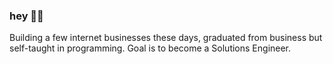 ### hey ✌🏻
Building a few internet businesses these days, graduated from business but self-taught in programming. Goal is to become a Solutions Engineer.
